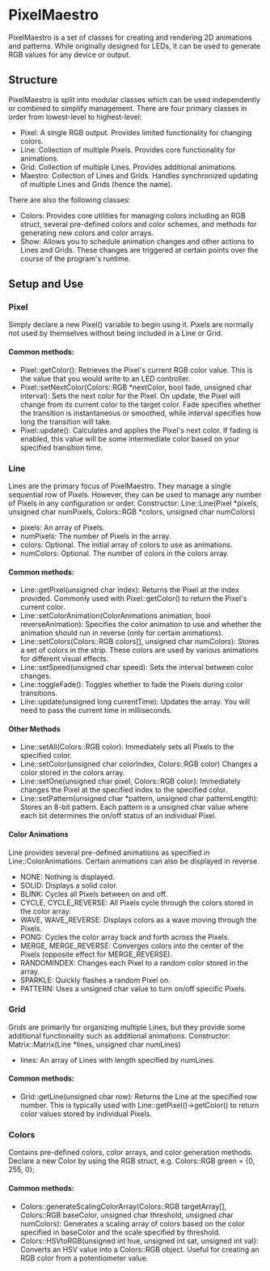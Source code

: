 # PixelMaestro
PixelMaestro is a set of classes for creating and rendering 2D animations and patterns. While originally designed for LEDs, it can be used to generate RGB values for any device or output.

## Structure
PixelMaestro is split into modular classes which can be used independently or combined to simplify management. There are four primary classes in order from lowest-level to highest-level:
* Pixel: A single RGB output. Provides limited functionality for changing colors.
* Line: Collection of multiple Pixels. Provides core functionality for animations.
* Grid: Collection of multiple Lines. Provides additional animations.
* Maestro: Collection of Lines and Grids. Handles synchronized updating of multiple Lines and Grids (hence the name).

There are also the following classes:
* Colors: Provides core utilities for managing colors including an RGB struct, several pre-defined colors and color schemes, and methods for generating new colors and color arrays.
* Show: Allows you to schedule animation changes and other actions to Lines and Grids. These changes are triggered at certain points over the course of the program's runtime.

## Setup and Use
### Pixel
Simply declare a new Pixel() variable to begin using it. Pixels are normally not  used by themselves without being included in a Line or Grid. 

#### Common methods:
* Pixel::getColor(): Retrieves the Pixel's current RGB color value. This is the value that you would write to an LED controller.
* Pixel::setNextColor(Colors::RGB \*nextColor, bool fade, unsigned char interval): Sets the next color for the Pixel. On update, the Pixel will change from its current color to the target color. Fade specifies whether the transition is instantaneous or smoothed, while interval specifies how long the transition will take.
* Pixel::update(): Calculates and applies the Pixel's next color. If fading is enabled, this value will be some intermediate color based on your specified transition time.

### Line
Lines are the primary focus of PixelMaestro. They manage a single sequential row of Pixels. However, they can be used to manage any number of Pixels in any configuration or order.
Constructor:
Line::Line(Pixel \*pixels, unsigned char numPixels, Colors::RGB \*colors, unsigned char numColors)

* pixels: An array of Pixels.
* numPixels: The number of Pixels in the array.
* colors: Optional. The initial array of colors to use as animations.
* numColors: Optional. The number of colors in the colors array.

#### Common methods:
* Line::getPixel(unsigned char index): Returns the Pixel at the index provided. Commonly used with Pixel::getColor() to return the Pixel's current color.
* Line::setColorAnimation(ColorAnimations animation, bool reverseAnimation): Specifies the color animation to use and whether the animation should run in reverse (only for certain animations).
* Line::setColors(Colors::RGB colors[], unsigned char numColors): Stores a set of colors in the strip. These colors are used by various animations for different visual effects.
* Line::setSpeed(unsigned char speed): Sets the interval between color changes.
* Line::toggleFade(): Toggles whether to fade the Pixels during color transitions.
* Line::update(unsigned long currentTime): Updates the array. You will need to pass the current time in milliseconds.

#### Other Methods
* Line::setAll(Colors::RGB color): Immediately sets all Pixels to the specified color.
* Line::setColor(unsigned char colorIndex, Colors::RGB color) Changes a color stored in the colors array.
* Line::setOne(unsigned char pixel, Colors::RGB color): Immediately changes the Pixel at the specified index to the specified color.
* Line::setPattern(unsigned char \*pattern, unsigned char patternLength): Stores an 8-bit pattern. Each pattern is a unsigned char value where each bit determines the on/off status of an individual Pixel.

#### Color Animations
Line provides several pre-defined animations as specified in Line::ColorAnimations. Certain animations can also be displayed in reverse.
* NONE: Nothing is displayed.
* SOLID: Displays a solid color.
* BLINK: Cycles all Pixels between on and off.
* CYCLE, CYCLE_REVERSE: All Pixels cycle through the colors stored in the color array.
* WAVE, WAVE_REVERSE: Displays colors as a wave moving through the Pixels.
* PONG: Cycles the color array back and forth across the Pixels.
* MERGE, MERGE_REVERSE: Converges colors into the center of the Pixels (opposite effect for MERGE_REVERSE).
* RANDOMINDEX: Changes each Pixel to a random color stored in the array.
* SPARKLE: Quickly flashes a random Pixel on.
* PATTERN: Uses a unsigned char value to turn on/off specific Pixels.

### Grid
Grids are primarily for organizing multiple Lines, but they provide some additional functionality such as additional animations.
Constructor:
Matrix::Matrix(Line \*lines, unsigned char numLines)

* lines: An array of Lines with length specified by numLines.

#### Common methods:
* Grid::getLine(unsigned char row): Returns the Line at the specified row number. This is typically used with Line::getPixel()->getColor() to return color values stored by individual Pixels.

### Colors
Contains pre-defined colors, color arrays, and color generation methods. Declare a new Color by using the RGB struct, e.g.
	Colors::RGB green = {0, 255, 0};

#### Common methods:
* Colors::generateScalingColorArray(Colors::RGB targetArray[], Colors::RGB baseColor, unsigned char threshold, unsigned char numColors): Generates a scaling array of colors based on the color specified in baseColor and the scale specified by threshold.
* Colors::HSVtoRGB(unsigned int hue, unsigned int sat, unsigned int val): Converts an HSV value into a Colors::RGB object. Useful for creating an RGB color from a potentiometer value.
